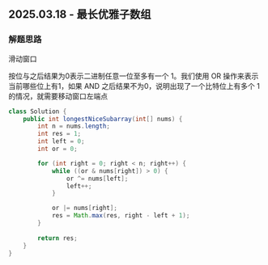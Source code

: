 ## 2025.03.18 - 最长优雅子数组

### 解题思路
滑动窗口

按位与之后结果为0表示二进制任意一位至多有一个 1。我们使用 OR 操作来表示当前哪些位上有1，如果 AND 之后结果不为0，说明出现了一个比特位上有多个 1的情况，就需要移动窗口左端点

```java
class Solution {
    public int longestNiceSubarray(int[] nums) {
        int n = nums.length;
        int res = 1;
        int left = 0;
        int or = 0;

        for (int right = 0; right < n; right++) {
            while ((or & nums[right]) > 0) {
                or ^= nums[left];
                left++;
            }

            or |= nums[right];
            res = Math.max(res, right - left + 1);
        }
        
        return res;
    }
}
```

